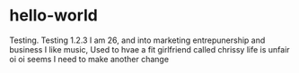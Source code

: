 # hello-world
Testing. Testing 1.2.3
I am 26, and into marketing entrepunership and business 
I like music,
Used to hvae a fit girlfriend called chrissy
life is unfair
oi oi
seems I need to make another change

